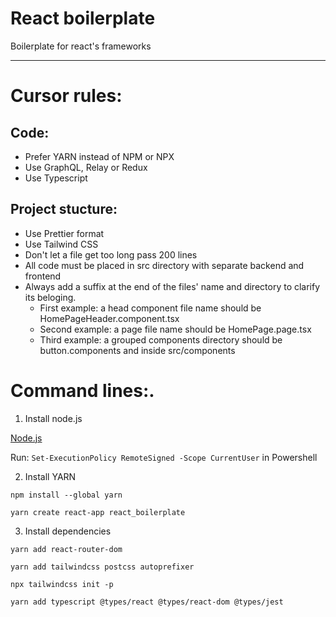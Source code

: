 # **React boilerplate**
Boilerplate for react's frameworks

***

# Cursor rules:

## Code:
- Prefer YARN instead of NPM or NPX
- Use GraphQL, Relay or Redux
- Use Typescript

## Project stucture:
- Use Prettier format
- Use Tailwind CSS
- Don't let a file get too long pass 200 lines
- All code must be placed in src directory with separate backend and frontend
- Always add a suffix at the end of the files' name and directory to clarify its beloging.
    - First example: a head component file name should be HomePageHeader.component.tsx
    - Second example: a page file name should be HomePage.page.tsx
    - Third example: a grouped components directory should be button.components and inside src/components

# Command lines:.
1. Install node.js

[Node.js](https://nodejs.org/en)

Run: `Set-ExecutionPolicy RemoteSigned -Scope CurrentUser` in Powershell

2. Install YARN

`npm install --global yarn`

`yarn create react-app react_boilerplate`

3. Install dependencies

`yarn add react-router-dom`

`yarn add tailwindcss postcss autoprefixer`

`npx tailwindcss init -p`

`yarn add typescript @types/react @types/react-dom @types/jest`